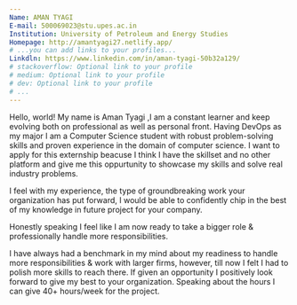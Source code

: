 ```yaml
---
Name: AMAN TYAGI
E-mail: 500069023@stu.upes.ac.in
Institution: University of Petroleum and Energy Studies
Homepage: http://amantyagi27.netlify.app/
# ...you can add links to your profiles...
Linkdln: https://www.linkedin.com/in/aman-tyagi-50b32a129/
# stackoverflow: Optional link to your profile
# medium: Optional link to your profile
# dev: Optional link to your profile
# ...
---
```




Hello, world! My name is Aman Tyagi ,I am a constant learner and keep evolving both on professional as well as personal front. Having DevOps as my major I am a Computer Science 
student with robust problem-solving skills and proven experience in the domain of computer science. I want to apply for this externship beacuse I think I have the skillset and no 
other platform and give me this oppurtunity to showcase my skills and solve real industry problems.

I feel with my experience, the type of groundbreaking work your organization has put forward, I would be able to confidently chip in the best of my knowledge in future project
for your company.

Honestly speaking I feel like I am now ready to take a bigger role & professionally handle more responsibilities.

I have always had a benchmark in my mind about my readiness to handle more responsibilities & work with larger firms, however, till now I felt I had to polish more skills to reach 
there. If given an opportunity I positively look forward to give my best to your organization. Speaking about the hours I can give 40+ hours/week for the project.

